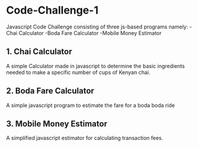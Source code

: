 # Code-Challenge-1
Javascript Code Challenge consisting of three js-based programs namely:
-Chai Calculator
-Boda Fare Calculator
-Mobile Money Estimator

## 1. Chai Calculator
A simple Calculator made in javascript to determine the basic ingredients needed to make a specific number of cups of Kenyan chai.

## 2. Boda Fare Calculator
A simple javascript program to estimate the fare for a boda boda ride

## 3. Mobile Money Estimator
A simplified javascript estimator for calculating transaction fees.
